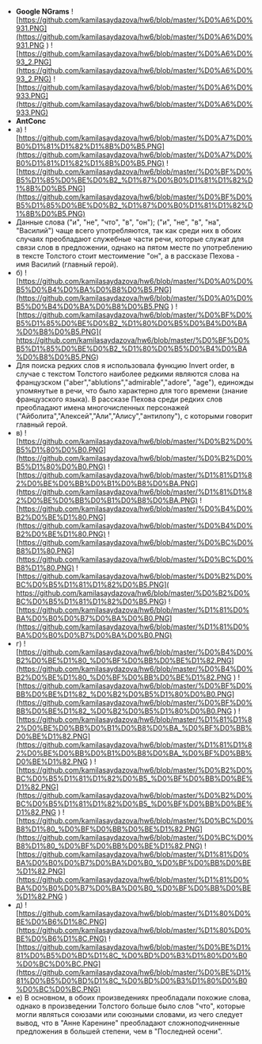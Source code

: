 * **Google NGrams**
![https://github.com/kamilasaydazova/hw6/blob/master/%D0%A6%D0%931.PNG](https://github.com/kamilasaydazova/hw6/blob/master/%D0%A6%D0%931.PNG )
![https://github.com/kamilasaydazova/hw6/blob/master/%D0%A6%D0%93_2.PNG](https://github.com/kamilasaydazova/hw6/blob/master/%D0%A6%D0%93_2.PNG)
![https://github.com/kamilasaydazova/hw6/blob/master/%D0%A6%D0%933.PNG](https://github.com/kamilasaydazova/hw6/blob/master/%D0%A6%D0%933.PNG)
* **AntConc**
* а)  ![https://github.com/kamilasaydazova/hw6/blob/master/%D0%A7%D0%B0%D1%81%D1%82%D1%8B%D0%B5.PNG](https://github.com/kamilasaydazova/hw6/blob/master/%D0%A7%D0%B0%D1%81%D1%82%D1%8B%D0%B5.PNG)
![https://github.com/kamilasaydazova/hw6/blob/master/%D0%BF%D0%B5%D1%85%D0%BE%D0%B2_%D1%87%D0%B0%D1%81%D1%82%D1%8B%D0%B5.PNG](https://github.com/kamilasaydazova/hw6/blob/master/%D0%BF%D0%B5%D1%85%D0%BE%D0%B2_%D1%87%D0%B0%D1%81%D1%82%D1%8B%D0%B5.PNG)
* Данные слова ("и", "не", "что", "в", "он"); ("и", "не", "в", "на", "Василий") чаще всего употребляются, так как среди них в обоих случаях преобладают служебные части речи, которые служат для связи слов в предложении, однако на пятом месте по употреблению в тексте Толстого стоит местоимение "он", а в рассказе Пехова - имя Василий (главный герой).
* б) ![https://github.com/kamilasaydazova/hw6/blob/master/%D0%A0%D0%B5%D0%B4%D0%BA%D0%B8%D0%B5.PNG](https://github.com/kamilasaydazova/hw6/blob/master/%D0%A0%D0%B5%D0%B4%D0%BA%D0%B8%D0%B5.PNG )
![https://github.com/kamilasaydazova/hw6/blob/master/%D0%BF%D0%B5%D1%85%D0%BE%D0%B2_%D1%80%D0%B5%D0%B4%D0%BA%D0%B8%D0%B5.PNG]( https://github.com/kamilasaydazova/hw6/blob/master/%D0%BF%D0%B5%D1%85%D0%BE%D0%B2_%D1%80%D0%B5%D0%B4%D0%BA%D0%B8%D0%B5.PNG)
* Для поиска редких слов я использовала функцию Invert order, в случае с текстом Толстого наиболее редкими являются слова на французском ("aber","ablutions","admirable","adore", "age"), единожды упомянутые в речи, что было характерно для того времени (знание французского языка). В рассказе Пехова среди редких слов преобладают имена многочисленных персонажей ("Айболита","Алексей","Али","Алису","антилопу"), с которыми говорит главный герой.
* в) ![https://github.com/kamilasaydazova/hw6/blob/master/%D0%B2%D0%B5%D1%80%D0%B0.PNG](https://github.com/kamilasaydazova/hw6/blob/master/%D0%B2%D0%B5%D1%80%D0%B0.PNG)
![https://github.com/kamilasaydazova/hw6/blob/master/%D1%81%D1%82%D0%BE%D0%BB%D0%B1%D0%B8%D0%BA.PNG](https://github.com/kamilasaydazova/hw6/blob/master/%D1%81%D1%82%D0%BE%D0%BB%D0%B1%D0%B8%D0%BA.PNG)
![https://github.com/kamilasaydazova/hw6/blob/master/%D0%B4%D0%B2%D0%BE%D1%80.PNG](https://github.com/kamilasaydazova/hw6/blob/master/%D0%B4%D0%B2%D0%BE%D1%80.PNG)
![https://github.com/kamilasaydazova/hw6/blob/master/%D0%BC%D0%B8%D1%80.PNG](https://github.com/kamilasaydazova/hw6/blob/master/%D0%BC%D0%B8%D1%80.PNG)
![https://github.com/kamilasaydazova/hw6/blob/master/%D0%B2%D0%BC%D0%B5%D1%81%D1%82%D0%B5.PNG]( https://github.com/kamilasaydazova/hw6/blob/master/%D0%B2%D0%BC%D0%B5%D1%81%D1%82%D0%B5.PNG)
![https://github.com/kamilasaydazova/hw6/blob/master/%D1%81%D0%BA%D0%B0%D0%B7%D0%BA%D0%B0.PNG](https://github.com/kamilasaydazova/hw6/blob/master/%D1%81%D0%BA%D0%B0%D0%B7%D0%BA%D0%B0.PNG)
* г) ![https://github.com/kamilasaydazova/hw6/blob/master/%D0%B4%D0%B2%D0%BE%D1%80_%D0%BF%D0%BB%D0%BE%D1%82.PNG](https://github.com/kamilasaydazova/hw6/blob/master/%D0%B4%D0%B2%D0%BE%D1%80_%D0%BF%D0%BB%D0%BE%D1%82.PNG )
![https://github.com/kamilasaydazova/hw6/blob/master/%D0%BF%D0%BB%D0%BE%D1%82_%D0%B2%D0%B5%D1%80%D0%B0.PNG](https://github.com/kamilasaydazova/hw6/blob/master/%D0%BF%D0%BB%D0%BE%D1%82_%D0%B2%D0%B5%D1%80%D0%B0.PNG )
![https://github.com/kamilasaydazova/hw6/blob/master/%D1%81%D1%82%D0%BE%D0%BB%D0%B1%D0%B8%D0%BA_%D0%BF%D0%BB%D0%BE%D1%82.PNG](https://github.com/kamilasaydazova/hw6/blob/master/%D1%81%D1%82%D0%BE%D0%BB%D0%B1%D0%B8%D0%BA_%D0%BF%D0%BB%D0%BE%D1%82.PNG )
![https://github.com/kamilasaydazova/hw6/blob/master/%D0%B2%D0%BC%D0%B5%D1%81%D1%82%D0%B5_%D0%BF%D0%BB%D0%BE%D1%82.PNG](https://github.com/kamilasaydazova/hw6/blob/master/%D0%B2%D0%BC%D0%B5%D1%81%D1%82%D0%B5_%D0%BF%D0%BB%D0%BE%D1%82.PNG )
![https://github.com/kamilasaydazova/hw6/blob/master/%D0%BC%D0%B8%D1%80_%D0%BF%D0%BB%D0%BE%D1%82.PNG](https://github.com/kamilasaydazova/hw6/blob/master/%D0%BC%D0%B8%D1%80_%D0%BF%D0%BB%D0%BE%D1%82.PNG)
![https://github.com/kamilasaydazova/hw6/blob/master/%D1%81%D0%BA%D0%B0%D0%B7%D0%BA%D0%B0_%D0%BF%D0%BB%D0%BE%D1%82.PNG](https://github.com/kamilasaydazova/hw6/blob/master/%D1%81%D0%BA%D0%B0%D0%B7%D0%BA%D0%B0_%D0%BF%D0%BB%D0%BE%D1%82.PNG )
* д) ![https://github.com/kamilasaydazova/hw6/blob/master/%D1%80%D0%BE%D0%B6%D1%8C.PNG](https://github.com/kamilasaydazova/hw6/blob/master/%D1%80%D0%BE%D0%B6%D1%8C.PNG)
![https://github.com/kamilasaydazova/hw6/blob/master/%D0%BE%D1%81%D0%B5%D0%BD%D1%8C_%D0%BD%D0%B3%D1%80%D0%B0%D0%BC%D0%BC.PNG](https://github.com/kamilasaydazova/hw6/blob/master/%D0%BE%D1%81%D0%B5%D0%BD%D1%8C_%D0%BD%D0%B3%D1%80%D0%B0%D0%BC%D0%BC.PNG)
* е) В основном, в обоих произведениях преобладали похожие слова, однако в произведении Толстого больше было слов "что", которые могли являться союзами или союзными словами, из чего следует вывод, что в "Анне Каренине" преобладают сложноподчиненные предложения в большей степени, чем в "Последней осени". 
